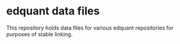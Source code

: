 # edquant data files

This repository holds data files for various edquant
repositories for purposes of stable linking.
